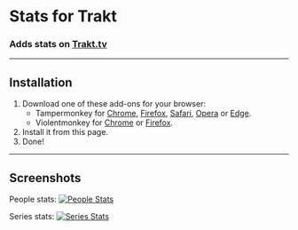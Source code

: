 # Stats for Trakt

### Adds stats on [Trakt.tv](https://trakt.tv/)

---

## Installation

1. Download one of these add-ons for your browser:
    - Tampermonkey for [Chrome](https://chrome.google.com/webstore/detail/tampermonkey/dhdgffkkebhmkfjojejmpbldmpobfkfo), [Firefox](https://addons.mozilla.org/en-US/firefox/addon/tampermonkey/), [Safari](https://safari-extensions.apple.com/details/?id=net.tampermonkey.safari-G3XV72R5TC), [Opera](https://addons.opera.com/en/extensions/details/tampermonkey-beta/) or [Edge](https://www.microsoft.com/store/apps/9NBLGGH5162S).
    - Violentmonkey for [Chrome](https://chrome.google.com/webstore/detail/violent-monkey/jinjaccalgkegednnccohejagnlnfdag) or [Firefox](https://addons.mozilla.org/firefox/addon/violentmonkey/).
2. Install it from this page.
3. Done!

---

## Screenshots

People stats:
[![People Stats](https://i.imgur.com/KX0dOmL.png "People Stats")](#)

Series stats:
[![Series Stats](https://i.imgur.com/1tPTgCp.png "Series Stats")](#)

